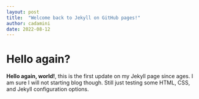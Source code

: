 ```yaml
---
layout: post
title:  "Welcome back to Jekyll on GitHub pages!"
author: cadamini
date: 2022-08-12
---
```


# Hello again?

**Hello again, world!**, this is the first update on my Jekyll page since ages. I am sure I will not starting blog though. Still just testing some HTML, CSS, and Jekyll configuration options.
